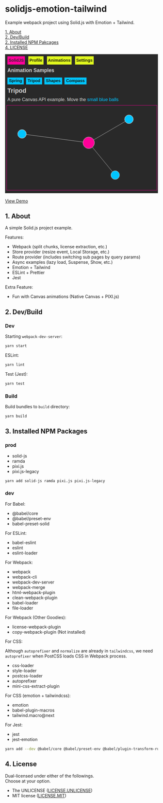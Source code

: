 # solidjs-emotion-tailwind

Example webpack project using Solid.js with Emotion + Tailwind.

[1. About](#about)  
[2. Dev/Build](#dev-build)  
[2. Installed NPM Pakcages](#installed-npm-packages)  
[4. LICENSE](#license)  

![screenshot](screenshot.png "Screenshot")

[View Demo](http://tokyo800.jp/minagawah/solidjs-emotion-tailwind/)


<a id="about"></a>
## 1. About

A simple Solid.js project example.

Features:
- Webpack (split chunks, license extraction, etc.)
- Store provider (resize event, Local Storage, etc.)
- Route provider (includes switching sub pages by query params)
- Async examples (lazy load, Suspense, Show, etc.)
- Emotion + Tailwind
- ESLint + Prettier
- Jest

Extra Feature:
- Fun with Canvas animations (Native Canvas + PIXI.js)


<a id="dev-build"></a>
## 2. Dev/Build

### Dev

Starting `webpack-dev-server`:

```bash
yarn start
```

ESLint:

```bash
yarn lint
```

Test (Jest):

```bash
yarn test
```

### Build

Build bundles to `build` directory:

```bash
yarn build
```


<a id="installed-npm-packages"></a>
## 3. Installed NPM Packages


### prod

- solid-js
- ramda
- pixi.js
- pixi.js-legacy

```bash
yarn add solid-js ramda pixi.js pixi.js-legacy
```


### dev

For Babel:
- @babel/core
- @babel/preset-env
- babel-preset-solid

For ESLint:
- babel-eslint
- eslint
- eslint-loader

For Webpack:
- webpack
- webpack-cli
- webpack-dev-server
- webpack-merge
- html-webpack-plugin
- clean-webpack-plugin
- babel-loader
- file-loader

For Webpack (Other Goodies):
- license-webpack-plugin
- copy-webpack-plugin (Not installed)

For CSS:

Although `autoprefixer` and `normalize` are already in `tailwindcss`, we need `autoprefixer` when PostCSS loads CSS in Webpack process.

- css-loader
- style-loader
- postcss-loader
- autoprefixer
- mini-css-extract-plugin

For CSS (emotion + tailwindcss):

- emotion
- babel-plugin-macros
- tailwind.macro@next

For Jest:

- jest
- jest-emotion

```bash
yarn add --dev @babel/core @babel/preset-env @babel/plugin-transform-runtime babel-preset-solid babel-eslint eslint eslint-loader webpack webpack-cli webpack-dev-server webpack-merge html-webpack-plugin clean-webpack-plugin babel-loader file-loader license-webpack-plugin css-loader style-loader postcss-loader autoprefixer mini-css-extract-plugin emotion babel-plugin-macros tailwind.macro@next jest jest-emotion
```



<a id="license"></a>
## 4. License

Dual-licensed under either of the followings.  
Choose at your option.

- The UNLICENSE ([LICENSE.UNLICENSE](LICENSE.UNLICENSE))
- MIT license ([LICENSE.MIT](LICENSE.MIT))
